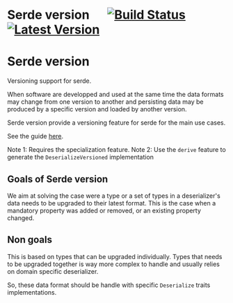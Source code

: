 # Serde version &emsp; [![Build Status]][travis] [![Latest Version]][crates.io]

[Build Status]: https://travis-ci.org/fredericvauchelles/serde-version.svg?branch=master
[travis]: https://travis-ci.org/fredericvauchelles/serde-version
[Latest Version]: https://img.shields.io/crates/v/serde-version.svg
[crates.io]: https://crates.io/crates/serde-version
# Serde version

Versioning support for serde.

When software are developped and used at the same time the data formats may change
from one version to another and persisting data may be produced by a specific version
and loaded by another version.

Serde version provide a versioning feature for serde for the main use cases.

See the guide [here](https://fredericvauchelles.github.io/crates/serde-version/).

Note 1: Requires the specialization feature.
Note 2: Use the `derive` feature to generate the `DeserializeVersioned` implementation

## Goals of Serde version

We aim at solving the case were a type or a set of types in a deserializer's
data needs to be upgraded to their latest format.
This is the case when a mandatory property was added or removed,
or an existing property changed.

## Non goals

This is based on types that can be upgraded individually.
Types that needs to be upgraded together is way more complex to handle
and usually relies on domain specific deserializer.

So, these data format should be handle with specific `Deserialize` traits implementations.
